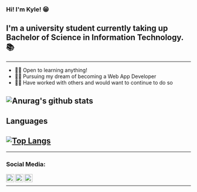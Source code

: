 ### Hi! I'm Kyle! 😁

## I'm a university student currently taking up Bachelor of Science in Information Technology. 📚

---

- 👨‍🎓 Open to learning anything!
- 👨‍💻 Pursuing my dream of becoming a Web App Developer
- 🧏‍♂️ Have worked with others and would want to continue to do so

## ![Anurag's github stats](https://github-readme-stats.vercel.app/api?username=krisFernz26&show_icons=true&theme=merko)

## Languages

## [![Top Langs](https://github-readme-stats.vercel.app/api/top-langs/?username=krisFernz26&langs_count=8)](https://github.com/anuraghazra/github-readme-stats)

---

### Social Media:

[<img align="left" alt="krisFernz26 | Twitter" width="22px" src="https://cdn.jsdelivr.net/npm/simple-icons@v3/icons/twitter.svg" />][twitter]
[<img align="left" alt="krisFernz26 | LinkedIn" width="22px" src="https://cdn.jsdelivr.net/npm/simple-icons@v3/icons/linkedin.svg" />][linkedin]
[<img align="left" alt="krisFernz26 | Instagram" width="22px" src="https://cdn.jsdelivr.net/npm/simple-icons@v3/icons/instagram.svg" />][instagram]
<br >

---

[twitter]: https://twitter.com/krisFernz26
[linkedin]: https://www.linkedin.com/in/kyle-fernandez-a99438175/
[instagram]: https://www.instagram.com/kris_fernz
